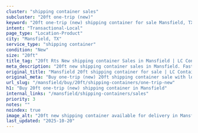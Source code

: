 ```yaml
---
cluster: "shipping container sales"
subcluster: "20ft one-trip (new)"
keyword: "20ft one-trip (new) shipping container for sale Mansfield, TX"
intent: "Transactional-Local"
page_type: "Location-Product"
city: "Mansfield, TX"
service_type: "shipping container"
condition: "New"
size: "20ft"
title_tag: "20ft Rts New shipping container Sales in Mansfield | LC Container"
meta_description: "20ft new shipping container sales in Mansfield. Fast delivery, competitive pricing. Serving shipping containers area. Quote ID: TQ1. Call (214) 524-4168 for your free quote today."
original_title: "Mansfield 20ft shipping container for sale | LC Container"
original_meta: "Buy one-trip (new) 20ft shipping container sale with local delivery in Mansfield, TX. LC Container — local Since 2003. Request a fast quote today."
url_slug: "/mansfield/buy/20ft/shipping-containers/one-trip-new"
h1: "Buy 20ft one-trip (new) shipping container in Mansfield"
internal_links: "/mansfield/shipping-containers/sales"
priority: 3
notes: ""
noindex: true
image_alt: "20ft new shipping container available for delivery in Mansfield"
last_updated: "2025-10-20"
---
```


<!-- TODO: Add unique city/inventory copy, images, and internal links here. -->
